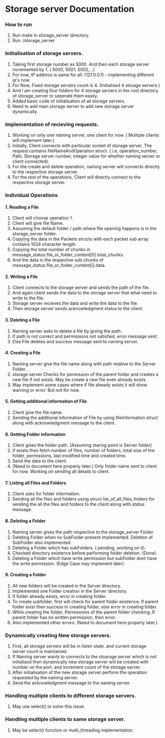 # Storage server Documentation  

### How to run 
1. Run make in storage_server directory. 
2. Run ./storage_server 

### Initialisation of storage servers.
1. Taking first storage number as 5000. And then each storage server incremented by 1. ( 5000, 5001, 5002,...)
2. For now, IP address is same for all. (127.0.0.1) - implementing different ip's now. 
3. For Now, Fixed storage servers count is 4. (Initialised 4 storage servers.)
4. And I am creating four folders for 4 storage servers in the root directory of storage_server to seperate them easily. 
5. Added basic code of initialisation of all storage servers. 
6. Need to add main storage server to add new storage server dynamically. 

### Implementation of recieving requests. 
1. Working on only one naming server, one client for now. ( Multiple clients will implement later.)
2. Initially, Client connects with particular socket of storage server. The request contains fileNameAndOperation struct. ( i.e; operation_number, Path, Storage    server number, integer value for whether naming server or client connected).
3. For the create and delete operation, naming server will connects directly to the respective storage server. 
4. For the rest of the operations, Client will directly connect to the respective storage server. 

### Individual Operations 
#### 1. Reading a File
1. Client will choose operation 1. 
2. Client will give file Name. 
3. Assuming the default folder / path where file opening happens is in the storage_server folder. 
4. Copying the data in the Packets structs with each packet sub array contains 1024 character length. 
5. Copying the total number of chunks in message_status.file_or_folder_content[0].total_chunks.
6. And the data in the respective sub chunks of message_status.file_or_folder_content[i].data.

#### 2. Writing a File 
1. Client connects to the storage server and sends the path of the file. 
2. And again client sends the data to the storage server that what need to write to the file. 
3. Storage server recieves the data and write the data to the file. 
4. Then storage server sends acknowledgment status to the client. 

#### 3. Deleting a File 
1. Naming server asks to delete a file by giving the path.
2. If path is not correct and permissions not satisfied, error message sent. 
3. Else File deletes and success message sent to naming server.

#### 4. Creating a File
1. Naming server give the file name along with path relative to the Server Folder. 
2. storage server Checks for permission of the parent folder and creates a new file if not exists. May be create a new file even already exists. 
3. May implement some cases where if file already exists it will show warning or error. But not for now. 

#### 5. Getting additional information of File 
1. Client give the file name. 
2. Sending the additional information of File by using fileInformation struct along with acknowledgment message to the client.

#### 6. Getting Folder information
1. Client gives the folder path. (Assuming staring point is Server folder)
2. If exists then fetch number of files, number of folders, total size of the folder, permissions, last modified time and created time. 
3. Send the data to  the client. 
4. (Need to document here properly later.) Only folder name sent to client for now. Working on sending all details to client. 

#### 7. Listing all Files and Folders
1. Client asks for folder information. 
2. Sending all the files and folders using struct list_of_all_files_folders for sending the all the files and folders to the client along with status message. 

#### 8. Deleting a Folder
1. Naming server gives the path respective to the storage_server Folder. 
2. Deleting Folder when no SubFolder present implemented. Deletion of SubFolder also implemented.
3. Deleting a Folder which has subFolders. ( pending, working on it).
4. Checked directory existence before performing folder deletion. (Done).
5. Deleting a Folder which have write permission but subFolder dont have the write permission. (Edge Case may implement later)

#### 9. Creating a Folder 
1. All new folders will be created in the Server directory. 
2. Implemented one Folder creation in the Server directory.
3. If folder already exists, error in creating folder.
4. To create subfolder, first will check for parent folder existence. If parent folder exist then success in creating folder, else error in creating folder.
5. While creating the folder, Permissions of the parent folder checking. If parent folder has no written permission, then error.
6. Also implemented other errors. (Need to document here properly later.)

### Dynamically creating New storage servers. 
1. First, all storage servers will be in listen state. and current storage server count is maintained. 
2. If Naming server wants to connects to the stoarage server which is not initialised then dynamically new storage server will be created with number on the port. and increment count of the storage server. 
3. After initialisation of the new storage server perform the operation requested by the naming server. 
4. Send the acknowledgment message to the naming server. 


### Handling multiple clients to different storage servers. 
1. May use select() to solve this issue. 

### Handling multiple clients to same storage server. 
1. May be select() function or multi_threading implementation. 
